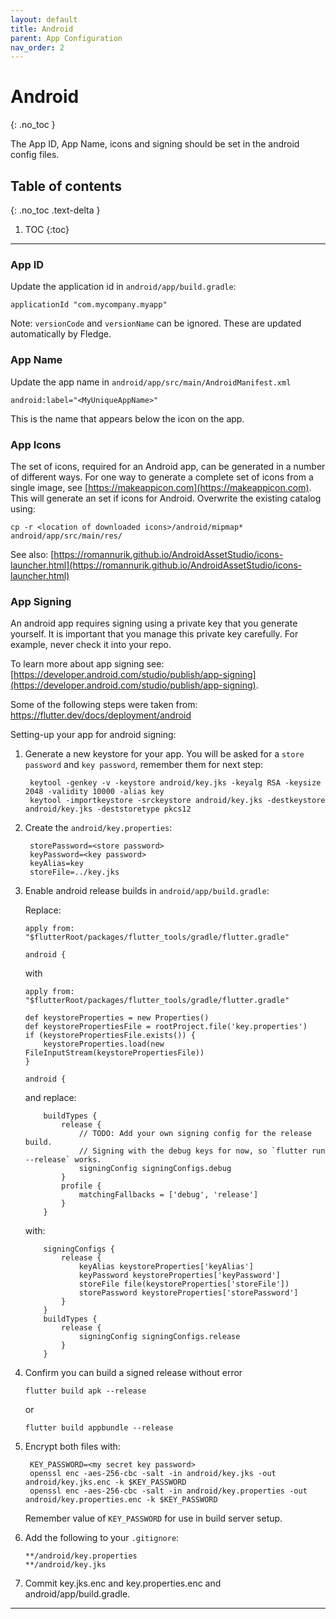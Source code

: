 ```yaml
---
layout: default
title: Android
parent: App Configuration
nav_order: 2
---
```


# Android
{: .no_toc }

The App ID, App Name, icons and signing should be set in the android config files.

## Table of contents
{: .no_toc .text-delta }

1. TOC
{:toc}

---

### App ID
Update the application id in `android/app/build.gradle`:  
````
applicationId "com.mycompany.myapp"
````
    
Note: `versionCode` and `versionName` can be ignored. These are updated automatically by Fledge.

### App Name
Update the app name in `android/app/src/main/AndroidManifest.xml`  
```
android:label="<MyUniqueAppName>"
```
This is the name that appears below the icon on the app.

### App Icons
The set of icons, required for an Android app, can be generated in a number of different ways.
For one way to generate a complete set of icons from a single image, see [https://makeappicon.com](https://makeappicon.com). This will generate an set if icons for Android. Overwrite the existing catalog using:
```
cp -r <location of downloaded icons>/android/mipmap* android/app/src/main/res/
```
See also: [https://romannurik.github.io/AndroidAssetStudio/icons-launcher.html](https://romannurik.github.io/AndroidAssetStudio/icons-launcher.html)

### App Signing

An android app requires signing using a private key that you generate yourself.
It is important that you manage this private key carefully. For example, never check it into your repo.

To learn more about app signing see: [https://developer.android.com/studio/publish/app-signing](https://developer.android.com/studio/publish/app-signing).

Some of the following steps were taken from:  
https://flutter.dev/docs/deployment/android

Setting-up your app for android signing:  
1. Generate a new keystore for your app. You will be asked for a `store password` and `key password`, remember them for next step:  

        keytool -genkey -v -keystore android/key.jks -keyalg RSA -keysize 2048 -validity 10000 -alias key
        keytool -importkeystore -srckeystore android/key.jks -destkeystore android/key.jks -deststoretype pkcs12
    
1. Create the `android/key.properties`:  

        storePassword=<store password>
        keyPassword=<key password>
        keyAlias=key
        storeFile=../key.jks

1. Enable android release builds in `android/app/build.gradle`:
    
    Replace:
    ````
    apply from: "$flutterRoot/packages/flutter_tools/gradle/flutter.gradle"
    
    android {
    ````
    with
    ````
    apply from: "$flutterRoot/packages/flutter_tools/gradle/flutter.gradle"
    
    def keystoreProperties = new Properties()
    def keystorePropertiesFile = rootProject.file('key.properties')
    if (keystorePropertiesFile.exists()) {
        keystoreProperties.load(new FileInputStream(keystorePropertiesFile))
    }
    
    android {
    ````
    
    and replace:
    ````
        buildTypes {
            release {
                // TODO: Add your own signing config for the release build.
                // Signing with the debug keys for now, so `flutter run --release` works.
                signingConfig signingConfigs.debug
            }
            profile {
                matchingFallbacks = ['debug', 'release']
            }
        }
    ````
    with:
    ````
        signingConfigs {
            release {
                keyAlias keystoreProperties['keyAlias']
                keyPassword keystoreProperties['keyPassword']
                storeFile file(keystoreProperties['storeFile'])
                storePassword keystoreProperties['storePassword']
            }
        }
        buildTypes {
            release {
                signingConfig signingConfigs.release
            }
        }
    ````

1. Confirm you can build a signed release without error
    ```
    flutter build apk --release
    ```
    or
    ```
    flutter build appbundle --release
    ```
    
1. Encrypt both files with:
    
        KEY_PASSWORD=<my secret key password>
        openssl enc -aes-256-cbc -salt -in android/key.jks -out android/key.jks.enc -k $KEY_PASSWORD
        openssl enc -aes-256-cbc -salt -in android/key.properties -out android/key.properties.enc -k $KEY_PASSWORD
    
    Remember value of `KEY_PASSWORD` for use in build server setup.

1. Add the following to your `.gitignore`:

       **/android/key.properties
       **/android/key.jks

1. Commit key.jks.enc and key.properties.enc and android/app/build.gradle.

---

